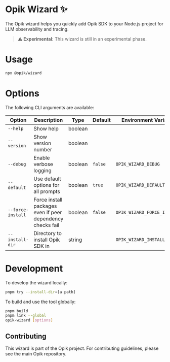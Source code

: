 # Opik Wizard ✨

The Opik wizard helps you quickly add Opik SDK to your Node.js project for LLM
observability and tracing.

> **⚠️ Experimental:** This wizard is still in an experimental phase.

# Usage

```bash
npx @opik/wizard
```

# Options

The following CLI arguments are available:

| Option            | Description                                                | Type    | Default | Environment Variable        |
| ----------------- | ---------------------------------------------------------- | ------- | ------- | --------------------------- |
| `--help`          | Show help                                                  | boolean |         |                             |
| `--version`       | Show version number                                        | boolean |         |                             |
| `--debug`         | Enable verbose logging                                     | boolean | `false` | `OPIK_WIZARD_DEBUG`         |
| `--default`       | Use default options for all prompts                        | boolean | `true`  | `OPIK_WIZARD_DEFAULT`       |
| `--force-install` | Force install packages even if peer dependency checks fail | boolean | `false` | `OPIK_WIZARD_FORCE_INSTALL` |
| `--install-dir`   | Directory to install Opik SDK in                           | string  |         | `OPIK_WIZARD_INSTALL_DIR`   |

# Development

To develop the wizard locally:

```bash
pnpm try --install-dir=[a path]
```

To build and use the tool globally:

```bash
pnpm build
pnpm link --global
opik-wizard [options]
```

## Contributing

This wizard is part of the Opik project. For contributing guidelines, please see
the main Opik repository.
